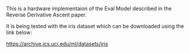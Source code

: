 This is a hardware implementaion of the Eval Model described in the Reverse Derivative Ascent paper.

It is being tested with the iris dataset which can be downloaded using the link below:

https://archive.ics.uci.edu/ml/datasets/iris